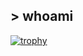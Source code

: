 ## > whoami
[![trophy](https://github-profile-trophy.vercel.app/?username=A12S3N3L&theme=onedark)](https://github.com/ryo-ma/github-profile-trophy)
